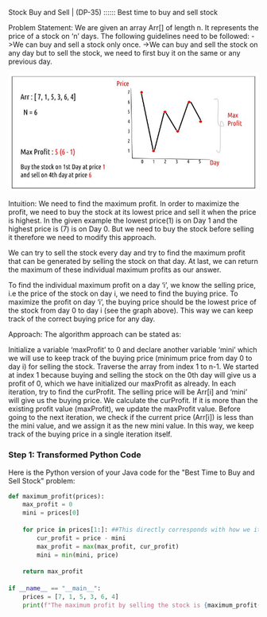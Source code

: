 Stock Buy and Sell | (DP-35) :::::: Best time to buy and sell stock

Problem Statement: We are given an array Arr[] of length n. It represents the price of a stock on ‘n’ days. The following guidelines need to be followed:
->We can buy and sell a stock only once.
->We can buy and sell the stock on any day but to sell the stock, we need to first buy it on the same or any previous day.

![alt text](image.png)

Intuition: 
We need to find the maximum profit. In order to maximize the profit, we need to buy the stock at its lowest price and sell it when the price is highest. In the given example the lowest price(1) is on Day 1 and the highest price is (7) is on Day 0. But we need to buy the stock before selling it therefore we need to modify this approach.

We can try to sell the stock every day and try to find the maximum profit that can be generated by selling the stock on that day. At last, we can return the maximum of these individual maximum profits as our answer. 

To find the individual maximum profit on a day ‘i’, we know the selling price, i.e the price of the stock on day i, we need to find the buying price. To maximize the profit on day ‘i’, the buying price should be the lowest price of the stock from day 0 to day i (see the graph above). This way we can keep track of the correct buying price for any day.

Approach:
The algorithm approach can be stated as:

Initialize a variable ‘maxProfit’ to 0 and declare another variable ‘mini’ which we will use to keep track of the buying price (minimum price from day 0 to day i) for selling the stock.
Traverse the array from index 1 to n-1. We started at index 1 because buying and selling the stock on the 0th day will give us a profit of 0, which we have initialized our maxProfit as already.
In each iteration, try to find the curProfit. The selling price will be Arr[i] and ‘mini’ will give us the buying price. We calculate the curProfit. If it is more than the existing profit value (maxProfit), we update the maxProfit value.
Before going to the next iteration, we check if the current price (Arr[i]) is less than the mini value, and we assign it as the new mini value. In this way, we keep track of the buying price in a single iteration itself.

### Step 1: Transformed Python Code

Here is the Python version of your Java code for the "Best Time to Buy and Sell Stock" problem:

```python
def maximum_profit(prices):
    max_profit = 0
    mini = prices[0]

    for price in prices[1:]: ##This directly corresponds with how we iterate through prices[1:] to skip the first element (used as mini).
        cur_profit = price - mini
        max_profit = max(max_profit, cur_profit)
        mini = min(mini, price)

    return max_profit

if __name__ == "__main__":
    prices = [7, 1, 5, 3, 6, 4]
    print(f"The maximum profit by selling the stock is {maximum_profit(prices)}")
```

